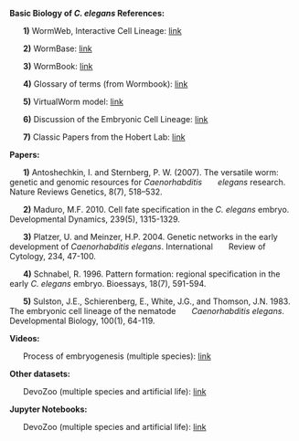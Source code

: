 
**Basic Biology of _C. elegans_ References:**

&nbsp;&nbsp;&nbsp;&nbsp;&nbsp;&nbsp;**1)** WormWeb, Interactive Cell Lineage: [link](http://wormweb.org/celllineage#c=E&z=1)

&nbsp;&nbsp;&nbsp;&nbsp;&nbsp;&nbsp;**2)** WormBase: [link](http://www.wormbase.org/#012-34-5)

&nbsp;&nbsp;&nbsp;&nbsp;&nbsp;&nbsp;**3)** WormBook: [link](http://www.wormbook.org/)

&nbsp;&nbsp;&nbsp;&nbsp;&nbsp;&nbsp;**4)** Glossary of terms (from Wormbook): [link](http://www.wormatlas.org/glossary/aglossary.htm)

&nbsp;&nbsp;&nbsp;&nbsp;&nbsp;&nbsp;**5)** VirtualWorm model: [link](http://caltech.wormbase.org/virtualworm/)

&nbsp;&nbsp;&nbsp;&nbsp;&nbsp;&nbsp;**6)** Discussion of the Embryonic Cell Lineage: [link](http://www.wormatlas.org/ver1/Sulstonemblin_1983/results.html)

&nbsp;&nbsp;&nbsp;&nbsp;&nbsp;&nbsp;**7)** Classic Papers from the Hobert Lab: [link](http://hobertlab.org/classic-papers/)

**Papers:**

&nbsp;&nbsp;&nbsp;&nbsp;&nbsp;&nbsp;**1)** Antoshechkin, I. and Sternberg, P. W. (2007). The versatile worm: genetic and genomic resources for _Caenorhabditis
&nbsp;&nbsp;&nbsp;&nbsp;&nbsp;&nbsp;elegans_ research. Nature Reviews Genetics, 8(7), 518–532.

&nbsp;&nbsp;&nbsp;&nbsp;&nbsp;&nbsp;**2)** Maduro, M.F. 2010. Cell fate specification in the _C. elegans_ embryo. Developmental Dynamics, 239(5), 1315-1329.

&nbsp;&nbsp;&nbsp;&nbsp;&nbsp;&nbsp;**3)** Platzer, U. and Meinzer, H.P. 2004. Genetic networks in the early development of _Caenorhabditis elegans_. International &nbsp;&nbsp;&nbsp;&nbsp;&nbsp;&nbsp;Review of Cytology, 234, 47-100.

&nbsp;&nbsp;&nbsp;&nbsp;&nbsp;&nbsp;**4)** Schnabel, R. 1996. Pattern formation: regional specification in the early _C. elegans_ embryo. Bioessays, 18(7),
591-594.

&nbsp;&nbsp;&nbsp;&nbsp;&nbsp;&nbsp;**5)** Sulston, J.E., Schierenberg, E., White, J.G., and Thomson, J.N. 1983. The embryonic cell lineage of the nematode
&nbsp;&nbsp;&nbsp;&nbsp;&nbsp;&nbsp;_Caenorhabditis elegans_. Developmental Biology, 100(1), 64-119.

**Videos:**

&nbsp;&nbsp;&nbsp;&nbsp;&nbsp;&nbsp;Process of embryogenesis (multiple species): [link](https://drive.google.com/open?id=0B4qKWcILZ0ddZnVXWWF4bm1malE)

**Other datasets:**

&nbsp;&nbsp;&nbsp;&nbsp;&nbsp;&nbsp;DevoZoo (multiple species and artificial life): [link](https://devoworm.github.io/devozoo.htm)

**Jupyter Notebooks:**

&nbsp;&nbsp;&nbsp;&nbsp;&nbsp;&nbsp;DevoZoo (multiple species and artificial life): [link](https://devoworm.github.io/)
